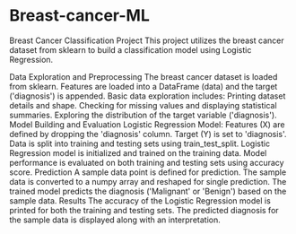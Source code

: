 # Breast-cancer-ML
Breast Cancer Classification Project
This project utilizes the breast cancer dataset from sklearn to build a classification model using Logistic Regression.

Data Exploration and Preprocessing
The breast cancer dataset is loaded from sklearn.
Features are loaded into a DataFrame (data) and the target ('diagnosis') is appended.
Basic data exploration includes:
Printing dataset details and shape.
Checking for missing values and displaying statistical summaries.
Exploring the distribution of the target variable ('diagnosis').
Model Building and Evaluation
Logistic Regression Model:
Features (X) are defined by dropping the 'diagnosis' column.
Target (Y) is set to 'diagnosis'.
Data is split into training and testing sets using train_test_split.
Logistic Regression model is initialized and trained on the training data.
Model performance is evaluated on both training and testing sets using accuracy score.
Prediction
A sample data point is defined for prediction.
The sample data is converted to a numpy array and reshaped for single prediction.
The trained model predicts the diagnosis ('Malignant' or 'Benign') based on the sample data.
Results
The accuracy of the Logistic Regression model is printed for both the training and testing sets.
The predicted diagnosis for the sample data is displayed along with an interpretation.
